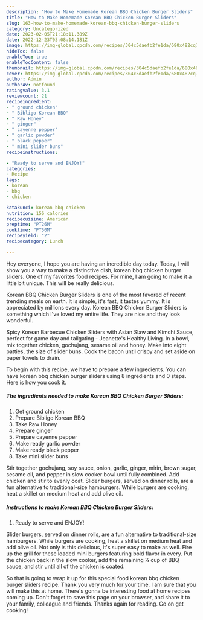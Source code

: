 ```yaml
---
description: "How to Make Homemade Korean BBQ Chicken Burger Sliders"
title: "How to Make Homemade Korean BBQ Chicken Burger Sliders"
slug: 163-how-to-make-homemade-korean-bbq-chicken-burger-sliders
category: Uncategorized
date: 2023-02-05T21:18:11.389Z
date: 2022-12-23T03:08:14.181Z
image: https://img-global.cpcdn.com/recipes/304c5daefb2fe1da/680x482cq70/korean-bbq-chicken-burger-sliders-recipe-main-photo.jpg
hideToc: false
enableToc: true
enableTocContent: false
thumbnail: https://img-global.cpcdn.com/recipes/304c5daefb2fe1da/680x482cq70/korean-bbq-chicken-burger-sliders-recipe-main-photo.jpg
cover: https://img-global.cpcdn.com/recipes/304c5daefb2fe1da/680x482cq70/korean-bbq-chicken-burger-sliders-recipe-main-photo.jpg
author: Admin
authorAv: notfound
ratingvalue: 3.1
reviewcount: 21
recipeingredient:
- " ground chicken"
- " Bibligo Korean BBQ"
- " Raw Honey"
- " ginger"
- " cayenne pepper"
- " garlic powder"
- " black pepper"
- " mini slider buns"
recipeinstructions:

- "Ready to serve and ENJOY!"
categories:
- Recipe
tags:
- korean
- bbq
- chicken

katakunci: korean bbq chicken 
nutrition: 156 calories
recipecuisine: American
preptime: "PT26M"
cooktime: "PT50M"
recipeyield: "2"
recipecategory: Lunch

---
```



Hey everyone, I hope you are having an incredible day today. Today, I will show you a way to make a distinctive dish, korean bbq chicken burger sliders. One of my favorites food recipes. For mine, I am going to make it a little bit unique. This will be really delicious.

Korean BBQ Chicken Burger Sliders is one of the most favored of recent trending meals on earth. It is simple, it's fast, it tastes yummy. It is appreciated by millions every day. Korean BBQ Chicken Burger Sliders is something which I've loved my entire life. They are nice and they look wonderful.

Spicy Korean Barbecue Chicken Sliders with Asian Slaw and Kimchi Sauce, perfect for game day and tailgating - Jeanette&#39;s Healthy Living. In a bowl, mix together chicken, gochujang, sesame oil and honey. Make into eight patties, the size of slider buns. Cook the bacon until crispy and set aside on paper towels to drain.


To begin with this recipe, we have to prepare a few ingredients. You can have korean bbq chicken burger sliders using 8 ingredients and 0 steps. Here is how you cook it.

<!--inarticleads1-->

##### The ingredients needed to make Korean BBQ Chicken Burger Sliders:

1. Get  ground chicken
1. Prepare  Bibligo Korean BBQ
1. Take  Raw Honey
1. Prepare  ginger
1. Prepare  cayenne pepper
1. Make ready  garlic powder
1. Make ready  black pepper
1. Take  mini slider buns


Stir together gochujang, soy sauce, onion, garlic, ginger, mirin, brown sugar, sesame oil, and pepper in slow cooker bowl until fully combined. Add chicken and stir to evenly coat. Slider burgers, served on dinner rolls, are a fun alternative to traditional-size hamburgers. While burgers are cooking, heat a skillet on medium heat and add olive oil. 

<!--inarticleads2-->

##### Instructions to make Korean BBQ Chicken Burger Sliders:


1. Ready to serve and ENJOY!

Slider burgers, served on dinner rolls, are a fun alternative to traditional-size hamburgers. While burgers are cooking, heat a skillet on medium heat and add olive oil. Not only is this delicious, it&#39;s super easy to make as well. Fire up the grill for these loaded mini burgers featuring bold flavor in every. Put the chicken back in the slow cooker, add the remaining ¼ cup of BBQ sauce, and stir until all of the chicken is coated. 

So that is going to wrap it up for this special food korean bbq chicken burger sliders recipe. Thank you very much for your time. I am sure that you will make this at home. There's gonna be interesting food at home recipes coming up. Don't forget to save this page on your browser, and share it to your family, colleague and friends. Thanks again for reading. Go on get cooking!
